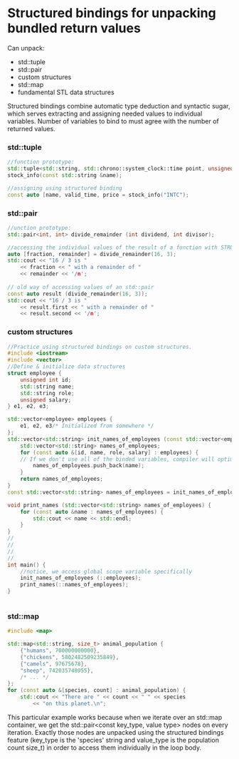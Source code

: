 # Structured bindings for unpacking bundled return values
Can unpack:
- std::tuple
- std::pair
- custom structures
- std::map
- fundamental STL data structures

Structured bindings combine automatic type deduction and syntactic sugar, which serves extracting and assigning needed values to individual variables. Number of variables to bind to must agree with the number of returned values.

### std::tuple
```C++
//function prototype:
std::tuple<std::string, std::chrono::system_clock::time point, unsigned>
stock_info(const std::string &name);

//assigning using structured binding
const auto [name, valid_time, price = stock_info("INTC");
```
### std::pair
```C++
//unction prototype:
std::pair<int, int> divide_remainder (int dividend, int divisor);

//accessing the individual values of the result of a function with STRUCTURED BINDING
auto [fraction, remainder] = divide_remainder(16, 3);
std::cout << "16 / 3 is "
	<< fraction << " with a remainder of "
	<< remainder << '/n';
		  
// old way of accessing values of an std::pair
const auto result (divide_remainder(16, 3));
std::cout << "16 / 3 is "
	<< result.first << " with a remainder of "
	<< result.second << '/n';
```
### custom structures
```C++
//Practice using structured bindings on custom structures.
#include <iostream>
#include <vector>
//Define & initialize data structures
struct employee {
	unsigned int id;
	std::string name;
	std::string role;
	unsigned salary;
} e1, e2, e3;

std::vector<employee> employees {
	e1, e2, e3/* Initialized from somewhere */
};
std::vector<std::string> init_names_of_employees (const std::vector<employee> employees) {
	std::vector<std::string> names_of_employees;
	for (const auto &[id, name, role, salary] : employees) {
	// If we don't use all of the binded variables, compiler will optimize it out and will not bind values to unused variables.
		names_of_employees.push_back(name);
	}
	return names_of_employees;
}
const std::vector<std::string> names_of_employees = init_names_of_employees(::employees);

void print_names (std::vector<std::string> names_of_employees) {
    for (const auto &name : names_of_employees) {
        std::cout << name << std::endl;
    }
}
//
//
//
//
int main() {
	//notice, we access global scope variable specifically
	init_names_of_employees (::employees);
    print_names(::names_of_employees);
}
	
```
### std::map
```C++
#include <map>

std::map<std::string, size_t> animal_population {
	{"humans", 700000000000},
	{"chickens", 5802482509235849},
	{"camels", 97675678},
	"sheep", 742035748955},
	/* ... */
};
for (const auto &[species, count] : animal_population) {
	std::cout << "There are " << count << " " << species
		<< "on this planet.\n";
```
This particular example works because when we iterate over an std::map container, we get the std::pair<const key_type, value type> nodes on every iteration.
Exactly those nodes are unpacked using the structured bindings feature (key_type is the 'species' string and value_type is the population count size_t) in order to access them individually in the loop body.
